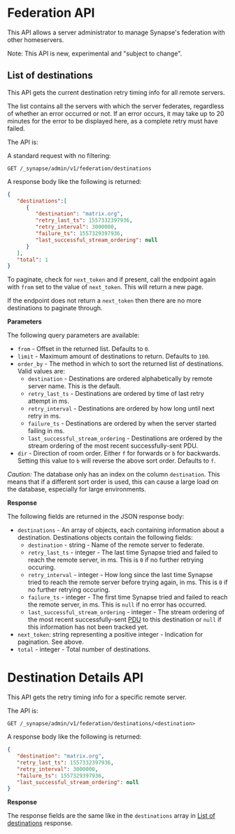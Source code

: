 # Federation API

This API allows a server administrator to manage Synapse's federation with other homeservers.

Note: This API is new, experimental and "subject to change".

## List of destinations

This API gets the current destination retry timing info for all remote servers.

The list contains all the servers with which the server federates,
regardless of whether an error occurred or not.
If an error occurs, it may take up to 20 minutes for the error to be displayed here,
as a complete retry must have failed.

The API is:

A standard request with no filtering:

```
GET /_synapse/admin/v1/federation/destinations
```

A response body like the following is returned:

```json
{
   "destinations":[
      {
         "destination": "matrix.org",
         "retry_last_ts": 1557332397936,
         "retry_interval": 3000000,
         "failure_ts": 1557329397936,
         "last_successful_stream_ordering": null
      }
   ],
   "total": 1
}
```

To paginate, check for `next_token` and if present, call the endpoint again
with `from` set to the value of `next_token`. This will return a new page.

If the endpoint does not return a `next_token` then there are no more destinations
to paginate through.

**Parameters**

The following query parameters are available:

- `from` - Offset in the returned list. Defaults to `0`.
- `limit` - Maximum amount of destinations to return. Defaults to `100`.
- `order_by` - The method in which to sort the returned list of destinations.
  Valid values are:
  - `destination` - Destinations are ordered alphabetically by remote server name.
    This is the default.
  - `retry_last_ts` - Destinations are ordered by time of last retry attempt in ms.
  - `retry_interval` - Destinations are ordered by how long until next retry in ms.
  - `failure_ts` - Destinations are ordered by when the server started failing in ms.
  - `last_successful_stream_ordering` - Destinations are ordered by the stream ordering
    of the most recent successfully-sent PDU.
- `dir` - Direction of room order. Either `f` for forwards or `b` for backwards. Setting
  this value to `b` will reverse the above sort order. Defaults to `f`.

*Caution:* The database only has an index on the column `destination`.
This means that if a different sort order is used,
this can cause a large load on the database, especially for large environments.

**Response**

The following fields are returned in the JSON response body:

- `destinations` - An array of objects, each containing information about a destination.
  Destinations objects contain the following fields:
  - `destination` - string - Name of the remote server to federate.
  - `retry_last_ts` - integer - The last time Synapse tried and failed to reach the
    remote server, in ms. This is `0` if no further retrying occuring.
  - `retry_interval` - integer - How long since the last time Synapse tried to reach
    the remote server before trying again, in ms. This is `0` if no further retrying occuring.
  - `failure_ts` - integer - The first time Synapse tried and failed to reach the
    remote server, in ms. This is `null` if no error has occurred.
  - `last_successful_stream_ordering` - integer - The stream ordering of the most
    recent successfully-sent [PDU](Understanding-Synapse-Performance-Issues-Through-Grafana-Graphs.md#federation)
    to this destination or `null` if this information has not been tracked yet.
- `next_token`: string representing a positive integer - Indication for pagination. See above.
- `total` - integer - Total number of destinations.

# Destination Details API

This API gets the retry timing info for a specific remote server.

The API is:

```
GET /_synapse/admin/v1/federation/destinations/<destination>
```

A response body like the following is returned:

```json
{
   "destination": "matrix.org",
   "retry_last_ts": 1557332397936,
   "retry_interval": 3000000,
   "failure_ts": 1557329397936,
   "last_successful_stream_ordering": null
}
```

**Response**

The response fields are the same like in the `destinations` array in
[List of destinations](#list-of-destinations) response.
